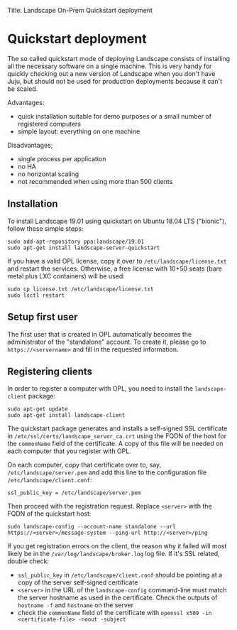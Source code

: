 Title: Landscape On-Prem Quickstart deployment
# Quickstart deployment
The so called quickstart mode of deploying Landscape consists of installing all the necessary software on a single machine. This is very handy for quickly checking out a new version of Landscape when you don't have Juju, but should not be used for production deployments because it can't be scaled.

Advantages:

 * quick installation suitable for demo purposes or a small number of registered computers
 * simple layout: everything on one machine

Disadvantages;

 * single process per application
 * no HA
 * no horizontal scaling
 * not recommended when using more than 500 clients

## Installation
To install Landscape 19.01 using quickstart on Ubuntu 18.04 LTS ("bionic"), follow these simple steps:
```
sudo add-apt-repository ppa:landscape/19.01
sudo apt-get install landscape-server-quickstart
```
If you have a valid OPL license, copy it over to `/etc/landscape/license.txt` and restart the services. Otherwise, a free license with 10+50 seats (bare metal plus LXC containers) will be used:
```
sudo cp license.txt /etc/landscape/license.txt
sudo lsctl restart
```

## Setup first user
The first user that is created in OPL automatically becomes the administrator of the "standalone" account. To create it, please go to `https://<servername>` and fill in the requested information.

## Registering clients
In order to register a computer with OPL, you need to install the `landscape-client` package:
```
sudo apt-get update
sudo apt-get install landscape-client
```

The quickstart package generates and installs a self-signed SSL certificate in `/etc/ssl/certs/landscape_server_ca.crt` using the FQDN of the host for the `commonName` field of the certificate. A copy of this file will be needed on each computer that you register with OPL.

On each computer, copy that certificate over to, say, `/etc/landscape/server.pem` and add this line to the configuration file `/etc/landscape/client.conf`:
```
ssl_public_key = /etc/landscape/server.pem
```
Then proceed with the registration request. Replace `<server>` with the FQDN of the quickstart host:
```
sudo landscape-config --account-name standalone --url https://<server>/message-system --ping-url http://<server>/ping
```

If you get registration errors on the client, the reason why it failed will most likely be in the `/var/log/landscape/broker.log` log file. If it's SSL related, double check:

 * `ssl_public_key` in `/etc/landscape/client.conf` should be pointing at a copy of the server self-signed certificate
 * `<server>` in the URL of the `landscape-config` command-line must match the server hostname as used in the certificate. Check the outputs of `hostname -f` and `hostname` on the server
 * check the `commonName` field of the certificate with `openssl x509 -in <certificate-file> -noout -subject`
